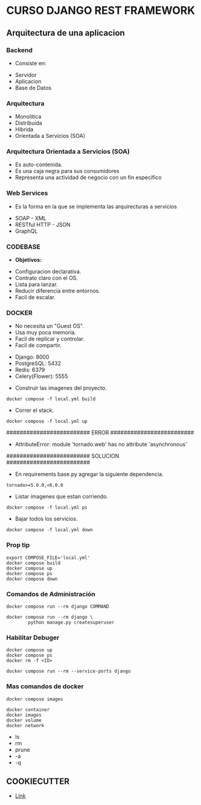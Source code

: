# CURSO DJANGO REST FRAMEWORK

## Arquitectura de una aplicacion

### Backend
- Consiste en:
* Servidor
* Aplicacion
* Base de Datos

### Arquitectura
* Monolitica
* Distribuida
* Hibrida
* Orientada a Servicios (SOA)

### Arquitectura Orientada a Servicios (SOA)
* Es auto-contenida.
* Es una caja negra para sus consumidores
* Representa una actividad de negocio con un fin especifico

### Web Services
- Es la forma en la que se implementa las arquirecturas a servicios
* SOAP - XML
* RESTful HTTP - JSON
* GraphQL

### CODEBASE
- **Objetivos:**
* Configuracion declarativa.
* Contrato claro con el OS.
* Lista para lanzar.
* Reducir diferencia entre entornos.
* Facil de escalar.



### DOCKER
* No necesita un "Guest OS".
* Usa muy poca memoria.
* Facil de replicar y controlar.
* Facil de compartir.

- Django: 8000
- PostgreSQL: 5432
- Redis: 6379
- Celery(Flower): 5555

* Construir las imagenes del proyecto.
```
docker compose -f local.yml build
```

* Correr el stack.
```
docker compose -f local.yml up
```

#########################
         ERROR
#########################
* AttributeError: module 'tornado.web' has no attribute 'asynchronous'

#########################
        SOLUCION
#########################
* En requirements base.py agregar la siguiente dependencia.
```
tornado>=5.0.0,<6.0.0
```

* Listar imagenes que estan corriendo.
```
docker compose -f local.yml ps
```

* Bajar todos los servicios.
```
docker compose -f local.yml down
```

### Prop tip
```
export COMPOSE_FILE='local.yml'
docker compose build
docker compose up
docker compose ps
docker compose down

```

### Comandos de Administración
```
docker compose run --rm django COMMAND
```

```
docker compose run --rm django \
        python manage.py createsuperuser
```

### Habilitar Debuger
```
docker compose up
docker compose ps
docker rm -f <ID>
```

```
docker compose run --rm --service-ports django
```

### Mas comandos de docker
```
docker compose images

docker container
docker images
docker volume
docker network
```

* ls
* rm
* prune
* -a
* -q

## COOKIECUTTER
* [Link](https://cookiecutter.readthedocs.io/en/stable/)
